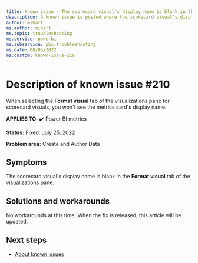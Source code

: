```yaml
---
title: Known issue - The scorecard visual's display name is blank in the visualizations pane
description: A known issue is posted where the scorecard visual's display name is blank in the **Format visual** tab of the visualizations pane.
author: mihart
ms.author: mihart
ms.topic: troubleshooting  
ms.service: powerbi
ms.subservice: pbi-troubleshooting
ms.date: 08/03/2022
ms.custom: known-issue-210
---
```

# Description of known issue #210

When selecting the **Format visual** tab of the visualizations pane for scorecard visuals, you won't see the metrics card's display name.

**APPLIES TO:** ✔️ Power BI metrics

**Status:** Fixed: July 25, 2022

**Problem area:** Create and Author Data


## Symptoms

The scorecard visual's display name is blank in the **Format visual** tab of the visualizations pane.

## Solutions and workarounds

No workarounds at this time.  When the fix is released, this article will be updated.

## Next steps

- [About known issues](power-bi-known-issues.md)
